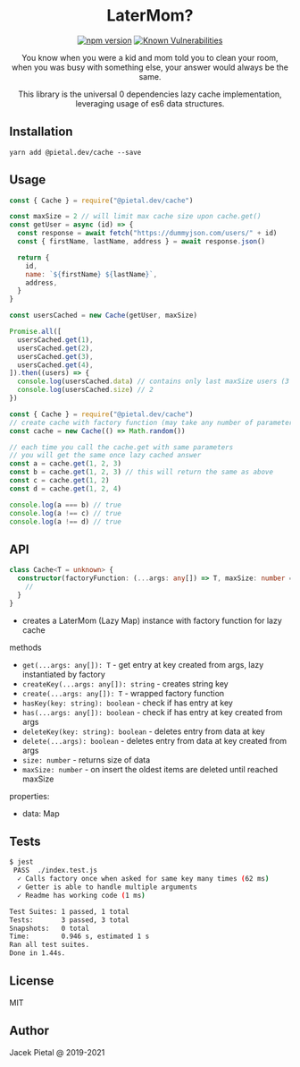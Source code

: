 <h1 align="center">
LaterMom?
</h1>

<div align="center">

[![npm version](https://badge.fury.io/js/@pietal.dev/cache.svg)](https://badge.fury.io/js/@pietal.dev/cache) [![Known Vulnerabilities](https://snyk.io/test/github/Prozi/@pietal.dev/cache/badge.svg?targetFile=package.json)](https://snyk.io/test/github/Prozi/@pietal.dev/cache?targetFile=package.json)

</div>

<p align="center">
You know when you were a kid and mom told you to clean your room,<br/>
when you was busy with something else, your answer would always be the same.
</p>

<p align="center">
This library is the universal 0 dependencies lazy cache implementation,<br/>
leveraging usage of es6 data structures.
</p>

## Installation

`yarn add @pietal.dev/cache --save`

## Usage

```javascript
const { Cache } = require("@pietal.dev/cache")

const maxSize = 2 // will limit max cache size upon cache.get()
const getUser = async (id) => {
  const response = await fetch("https://dummyjson.com/users/" + id)
  const { firstName, lastName, address } = await response.json()

  return {
    id,
    name: `${firstName} ${lastName}`,
    address,
  }
}

const usersCached = new Cache(getUser, maxSize)

Promise.all([
  usersCached.get(1),
  usersCached.get(2),
  usersCached.get(3),
  usersCached.get(4),
]).then((users) => {
  console.log(usersCached.data) // contains only last maxSize users (3 and 4)
  console.log(usersCached.size) // 2
})
```

```javascript
const { Cache } = require("@pietal.dev/cache")
// create cache with factory function (may take any number of parameters)
const cache = new Cache(() => Math.random())

// each time you call the cache.get with same parameters
// you will get the same once lazy cached answer
const a = cache.get(1, 2, 3)
const b = cache.get(1, 2, 3) // this will return the same as above
const c = cache.get(1, 2)
const d = cache.get(1, 2, 4)

console.log(a === b) // true
console.log(a !== c) // true
console.log(a !== d) // true
```

## API

```typescript
class Cache<T = unknown> {
  constructor(factoryFunction: (...args: any[]) => T, maxSize: number = Infinity) {
    //
  }
}
```

- creates a LaterMom (Lazy Map) instance with factory function for lazy cache

methods

- `get(...args: any[]): T` - get entry at key created from args, lazy instantiated by factory
- `createKey(...args: any[]): string` - creates string key
- `create(...args: any[]): T` - wrapped factory function
- `hasKey(key: string): boolean` - check if has entry at key
- `has(...args: any[]): boolean` - check if has entry at key created from args
- `deleteKey(key: string): boolean` - deletes entry from data at key
- `delete(...args): boolean` - deletes entry from data at key created from args
- `size: number` - returns size of data
- `maxSize: number` - on insert the oldest items are deleted until reached maxSize

properties:

- data: Map

## Tests

```bash
$ jest
 PASS  ./index.test.js
  ✓ Calls factory once when asked for same key many times (62 ms)
  ✓ Getter is able to handle multiple arguments
  ✓ Readme has working code (1 ms)

Test Suites: 1 passed, 1 total
Tests:       3 passed, 3 total
Snapshots:   0 total
Time:        0.946 s, estimated 1 s
Ran all test suites.
Done in 1.44s.
```

## License

MIT

## Author

Jacek Pietal @ 2019-2021

